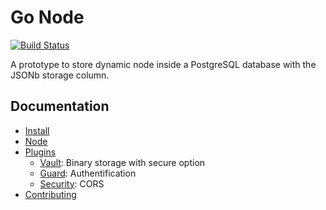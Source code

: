 Go Node
=======

[![Build Status](https://travis-ci.org/rande/gonode.svg?branch=master)](https://travis-ci.org/rande/gonode)

A prototype to store dynamic node inside a PostgreSQL database with the JSONb storage column.

Documentation
-------------
 
 * [Install](docs/install.md)
 * [Node](docs/node.md)
 * [Plugins](docs/plugins)
    * [Vault](docs/plugins/vault.md): Binary storage with secure option
    * [Guard](docs/plugins/guard.md): Authentification
    * [Security](docs/plugins/security.md): CORS
 * [Contributing](docs/contributing.md)